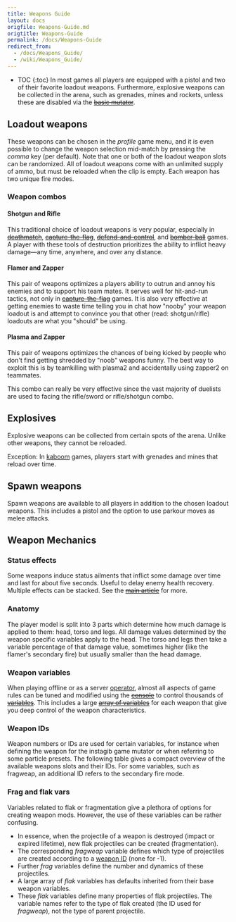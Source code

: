 ```yaml
---
title: Weapons Guide
layout: docs
origfile: Weapons-Guide.md
origtitle: Weapons-Guide
permalink: /docs/Weapons-Guide
redirect_from:
  - /docs/Weapons_Guide/
  - /wiki/Weapons_Guide/
---
```

* TOC
{:toc}
In most games all players are equipped with a pistol and two of their favorite loadout weapons. Furthermore, explosive weapons can be collected in the arena, such as grenades, mines and rockets, unless these are disabled via the ~~[basic mutator](Mutators)~~.

## Loadout weapons

These weapons can be chosen in the *profile* game menu, and it is even possible to change the weapon selection mid-match by pressing the *comma* key (per default). Note that one or both of the loadout weapon slots can be randomized. All of loadout weapons come with an unlimited supply of ammo, but must be reloaded when the clip is empty. Each weapon has two unique fire modes.

### Weapon combos

#### Shotgun and Rifle

This traditional choice of loadout weapons is very popular, especially in ~~[deathmatch](Deathmatch)~~, ~~[capture-the-flag](Capture-the-Flag)~~, ~~[defend-and-control](Defend-and-Control)~~, and ~~[bomber-ball](Bomber-ball)~~ games. A player with these tools of destruction prioritizes the ability to inflict heavy damage—any time, anywhere, and over any distance.

#### Flamer and Zapper

This pair of weapons optimizes a players ability to outrun and annoy his enemies and to support his team mates. It serves well for hit-and-run tactics, not only in ~~[capture-the-flag](Capture-the-Flag)~~ games. It is also very effective at getting enemies to waste time telling you in chat how "nooby" your weapon loadout is and attempt to convince you that other (read: shotgun/rifle) loadouts are what you "should" be using.

#### Plasma and Zapper

This pair of weapons optimizes the chances of being kicked by people who don't find getting shredded by "noob" weapons funny. The best way to exploit this is by teamkilling with plasma2 and accidentally using zapper2 on teammates.

This combo can really be very effective since the vast majority of duelists are used to facing the rifle/sword or rifle/shotgun combo.

## Explosives

Explosive weapons can be collected from certain spots of the arena. Unlike other weapons, they cannot be reloaded.

Exception: In [kaboom](Mutators#kaboom) games, players start with grenades and mines that reload over time.

## Spawn weapons

Spawn weapons are available to all players in addition to the chosen loadout weapons. This includes a pistol and the option to use parkour moves as melee attacks.

## Weapon Mechanics

### Status effects

Some weapons induce status ailments that inflict some damage over time and last for about five seconds. Useful to delay enemy health recovery. Multiple effects can be stacked. See the ~~[main article](Status-effects)~~ for more.

### Anatomy

The player model is split into 3 parts which determine how much damage is applied to them: head, torso and legs. All damage values determined by the weapon specific variables apply to the head. The torso and legs then take a variable percentage of that damage value, sometimes higher (like the flamer's secondary fire) but usually smaller than the head damage.

### Weapon variables

When playing offline or as a server [operator](Privileges), almost all aspects of game rules can be tuned and modified using the ~~[console](Console)~~ to control thousands of ~~[variables](Variables)~~. This includes a large ~~[array of variables](Variables-and-Commands)~~ for each weapon that give you deep control of the weapon characteristics.

### Weapon IDs

Weapon numbers or IDs are used for certain variables, for instance when defining the weapon for the instagib game mutator or when referring to some particle presets. The following table gives a compact overview of the available weapons slots and their IDs. For some variables, such as fragweap, an additional ID refers to the secondary fire mode.

### Frag and flak vars

Variables related to flak or fragmentation give a plethora of options for creating weapon mods. However, the use of these variables can be rather confusing.

- In essence, when the projectile of a weapon is destroyed (impact or expired lifetime), new flak projectiles can be created (fragmentation).
- The corresponding *fragweap* variable defines which type of projectiles are created according to a [weapon ID](#weapon-ids) (none for -1).
- Further *frag* variables define the number and dynamics of these projectiles.
- A large array of *flak* variables has defaults inherited from their base weapon variables.
- These *flak* variables define many properties of flak projectiles. The variable names refer to the type of flak created (the ID used for *fragweap*), not the type of parent projectile.

